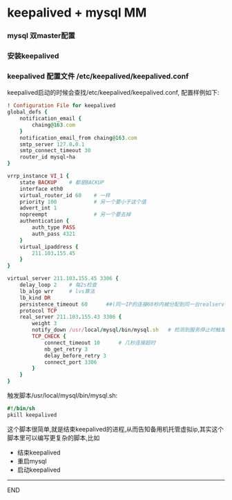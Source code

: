 # keepalived + mysql MM
### mysql 双master配置

### 安装keepalived


### keepalived 配置文件 /etc/keepalived/keepalived.conf

keepalived启动的时候会查找/etc/keepalived/keepalived.conf, 配置样例如下:

```ruby
! Configuration File for keepalived
global_defs {
    notification_email {
        chaing@163.com
    }
    notification_email_from chaing@163.com
    smtp_server 127.0.0.1 
    smtp_connect_timeout 30
    router_id mysql-ha 
}

vrrp_instance VI_1 {
    state BACKUP    # 都是BACKUP
    interface eth0
    virtual_router_id 60    # 一样
    priority 100            # 另一个要小于这个值
    advert_int 1
    nopreempt               # 另一个要去掉
    authentication {
        auth_type PASS
        auth_pass 4321
    }
    virtual_ipaddress { 
        211.103.155.45
    }
}

virtual_server 211.103.155.45 3306 {
    delay_loop 2    # 每2s检查
    lb_algo wrr     # lvs算法
    lb_kind DR
    persistence_timeout 60      ##(同一IP的连接60秒内被分配到同一台realserver, 此例用不到)
    protocol TCP
    real_server 211.103.155.43 3306 {
        weight 3
        notify_down /usr/local/mysql/bin/mysql.sh   # 检测到服务停止时触发的脚本
        TCP_CHECK {
            connect_timeout 10      # 几秒连接超时
            nb_get_retry 3
            delay_before_retry 3
            connect_port 3306
        }
    }
}
```

触发脚本/usr/local/mysql/bin/mysql.sh:

```ruby
#!/bin/sh  
pkill keepalived
```

这个脚本很简单,就是结束keepalived的进程,从而告知备用机托管虚拟ip,其实这个脚本里可以编写更复杂的脚本,比如

- 结束keepalived
- 重启mysql
- 启动keepalived



    
***
END
    
